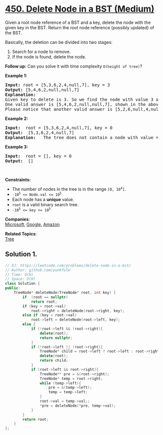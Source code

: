 # [450. Delete Node in a BST (Medium)](https://leetcode.com/problems/delete-node-in-a-bst/)

<p>Given a root node reference of a BST and a key, delete the node with the given key in the BST. Return the root node reference (possibly updated) of the BST.</p>

<p>Basically, the deletion can be divided into two stages:
</p><ol>
<li>Search for a node to remove.</li>
<li>If the node is found, delete the node.</li>
</ol>
<p></p>

<p><b>Follow up:</b> Can you solve it with time complexity <code>O(height of tree)</code>?</p>

<p><strong>Example 1:</strong></p>

<pre><strong>Input: </strong>root = [5,3,6,2,4,null,7], key = 3
<strong>Output: </strong>[5,4,6,2,null,null,7]
<strong>Explanation: </strong>
Given key to delete is 3. So we find the node with value 3 and delete it.
One valid answer is [5,4,6,2,null,null,7], shown in the above BST.
Please notice that another valid answer is [5,2,6,null,4,null,7] and it's also accepted.
</pre>

<p><strong>Example 2:</strong></p>

<pre><strong>Input: </strong> root = [5,3,6,2,4,null,7], key = 0
<strong>Output: </strong> [5,3,6,2,4,null,7]
<strong>Explanation: </strong>  The tree does not contain a node with value = 0.
</pre>

<p><strong>Example 3:</strong></p>

<pre><strong>Input: </strong> root = [], key = 0
<strong>Output: </strong> []
</pre>

<p>&nbsp;</p>
<p><strong>Constraints:</strong></p>

<ul>
	<li>The number of nodes in the tree is in the range <code>[0, 10<sup>4</sup>]</code>.</li>
  <li><code>-10<sup>5</sup> &lt;= Node.val &lt;= 10<sup>5</sup></code></li>
  <li>Each node has a <b>unique</b> value.</li>
  <li><code>root</code> is a valid binary search tree.</li>
  <li><code>-10<sup>5</sup> &lt;= key &lt;= 10<sup>5</sup></code></li>
</ul>




**Companies**:  
[Microsoft](https://leetcode.com/company/microsoft), [Google](https://leetcode.com/company/google), [Amazon](https://leetcode.com/company/amazon)

**Related Topics**:  
[Tree](https://leetcode.com/tag/tree/)

## Solution 1.

```cpp
// OJ: https://leetcode.com/problems/delete-node-in-a-bst/
// Author: github.com/punkfulw
// Time: O(H)
// Space: O(H)
class Solution {
public:
    TreeNode* deleteNode(TreeNode* root, int key) {
        if  (root == nullptr)
            return root;
        if (key > root->val)
            root->right = deleteNode(root->right, key);
        else if (key < root->val)
            root->left = deleteNode(root->left, key);
        else {
            if (!root->left && !root->right){
                delete(root);
                return nullptr;
            }           
            if (!root->left || !root->right){
                TreeNode* child = root->left ? root->left : root->right;
                delete(root);
                return child;
            }
            if (root->left && root->right){
                TreeNode** pre = &(root->right);
                TreeNode* temp = root->right;
                while (temp->left){
                    pre = &(temp->left);
                    temp = temp->left;
                }
                root->val = temp->val;;  
                *pre = deleteNode(*pre, temp->val);
            }
        }
        return root;
    }
};
```

